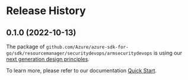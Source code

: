 # Release History

## 0.1.0 (2022-10-13)

The package of `github.com/Azure/azure-sdk-for-go/sdk/resourcemanager/securitydevops/armsecuritydevops` is using our [next generation design principles](https://azure.github.io/azure-sdk/general_introduction.html).

To learn more, please refer to our documentation [Quick Start](https://aka.ms/azsdk/go/mgmt).
